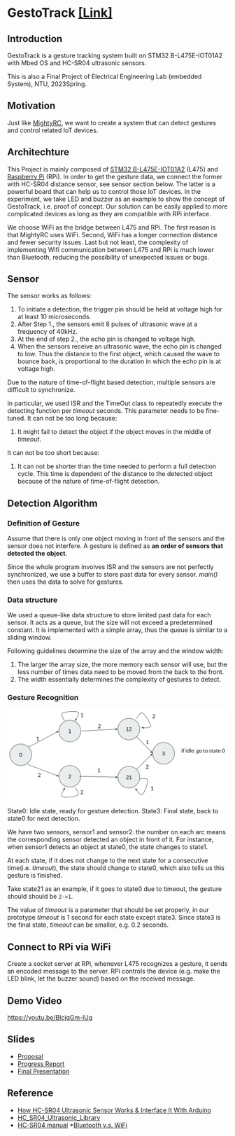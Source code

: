 # GestoTrack [[Link]](https://github.com/featherchen/GestoTrack)

## Introduction

GestoTrack is a gesture tracking system built on STM32 B-L475E-IOT01A2 with Mbed OS and HC-SR04 ultrasonic sensors.

This is also a Final Project of Electrical Engineering Lab (embedded System), NTU, 2023Spring.

## Motivation

Just like [MightyRC](https://mightyrc.com/), we want to create a system that can detect gestures and control related IoT devices.

## Architechture

This Project is mainly composed of [STM32 B-L475E-IOT01A2](https://www.st.com/en/evaluation-tools/b-l475e-iot01a.html) (L475) and [Raspberry Pi](https://www.raspberrypi.com/) (RPi). In order to get the gesture data, we connect the former with HC-SR04 distance sensor, see sensor section below. The latter is a powerful board that can help us to control those IoT devices. In the experiment, we take LED and buzzer as an example to show the concept of GestoTrack, i.e. proof of concept. Our solution can be easily applied to more complicated devices as long as they are compatible with RPi interface.

We choose WiFi as the bridge between L475 and RPi. The first reason is that MightyRC uses WiFi. Second, WiFi has a longer connection distance and fewer security issues. Last but not least, the complexity of implementing Wifi communication between L475 and RPi is much lower than Bluetooth, reducing the possibility of unexpected issues or bugs.

## Sensor

The sensor works as follows:

1. To initiate a detection, the trigger pin should be held at voltage high for at least 10 microseconds.
2. After Step 1., the sensors emit 8 pulses of ultrasonic wave at a frequency of 40kHz.
3. At the end of step 2., the echo pin is changed to voltage high.
4. When the sensors receive an ultrasonic wave, the echo pin is changed to low. Thus the distance to the first object, which caused the wave to bounce back, is proportional to the duration in which the echo pin is at voltage high.

Due to the nature of time-of-flight based detection, multiple sensors are difficult to synchronize. 

In particular, we used ISR and the TimeOut class to repeatedly execute the detecting function per $timeout$ seconds. This parameter needs to be fine-tuned. It can not be too long because:

1. It might fail to detect the object if the object moves in the middle of *timeout*.

It can not be too short because:

1. It can not be shorter than the time needed to perform a full detection cycle. This time is dependent of the distance to the detected object because of the nature of time-of-flight detection.

## Detection Algorithm

### Definition of Gesture

Assume that there is only one object moving in front of the sensors and the sensor does not interfere. A gesture is defined as **an order of sensors that detected the object**.

Since the whole program involves ISR and the sensors are not perfectly synchronized, we use a buffer to store past data for every sensor. *main()* then uses the data to solve for gestures.

### Data structure

We used a queue-like data structure to store limited past data for each sensor. It acts as a queue, but the size will not exceed a predetermined constant. It is implemented with a simple array, thus the queue is similar to a sliding window.

Following guidelines determine the size of the array and the window width:

1. The larger the array size, the more memory each sensor will use, but the less number of times data need to be moved from the back to the front.
2. The width essentially determines the complexity of gestures to detect.

### Gesture Recognition

![image](https://github.com/featherchen/GestoTrack/blob/main/resource/state%20diagram.png?raw=true)


State0: Idle state, ready for gesture detection.
State3: Final state, back to state0 for next detection.

We have two sensors, sensor1 and sensor2. the number on each arc means the corresponding sensor detected an object in front of it. For instance, when sensor1 detects an object at state0, the state changes to state1.

At each state, if it does not change to the next state for a consecutive time(i.e. *timeout*), the state should change to state0, which also tells us this gesture is finished.

Take state21 as an example, if it goes to state0 due to timeout, the gesture should should be `2->1`.

The value of *timeout* is a parameter that should be set properly, in our prototype *timeout* is 1 second for each state except state3. Since state3 is the final state, *timeout* can be smaller, e.g. 0.2 seconds.

## Connect to RPi via WiFi

Create a socket server at RPi, whenever L475 recognizes a gesture, it sends an encoded message to the server. RPi controls the device (e.g. make the LED blink, let the buzzer sound) based on the received message.

## Demo Video

https://youtu.be/BlcjqGm-lUg 

## Slides

* [Proposal](https://github.com/featherchen/GestoTrack/blob/main/resource/Proposal.pdf)
* [Progress Report](https://github.com/featherchen/GestoTrack/blob/main/resource/Progress%20Report.pdf)
* [Final Presentation](https://github.com/featherchen/GestoTrack/blob/main/resource/Final%20Presentation.pdf)

## Reference

* [How HC-SR04 Ultrasonic Sensor Works & Interface It With Arduino](https://lastminuteengineers.com/arduino-sr04-ultrasonic-sensor-tutorial/)
* [HC_SR04_Ultrasonic_Library](https://os.mbed.com/users/ejteb/code/HC_SR04_Ultrasonic_Library/#e0f9c9fb4cf3d5b7213e38d0aa18bda0abcfaa32)
* [HC-SR04 manual](https://web.eece.maine.edu/~zhu/book/lab/HC-SR04%20User%20Manual.pdf)
  *[Bluetooth v.s. WiFi](https://www.mokoblue.com/zh-tw/bluetooth-vs-wifi-which-is-better/)
